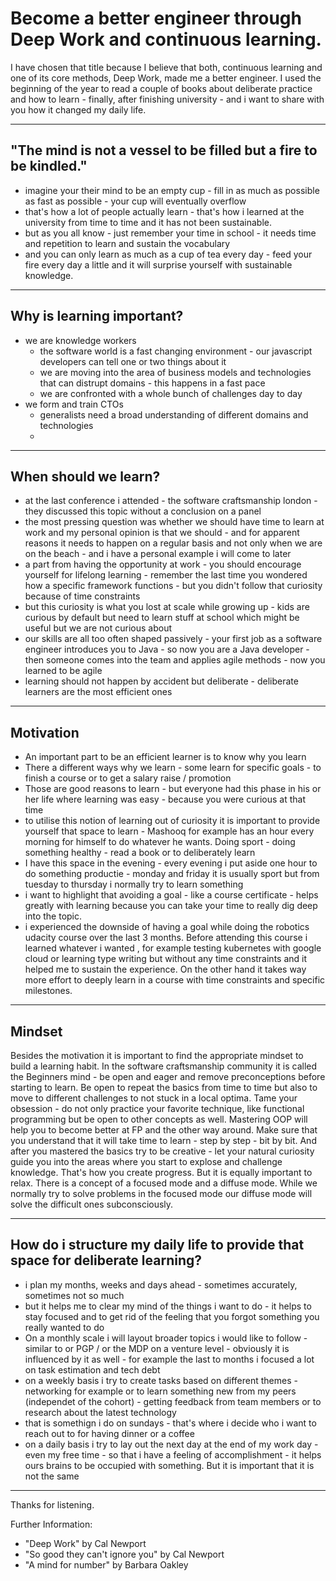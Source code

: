 <!-- page_number: true -->

# Become a better engineer through Deep Work and continuous learning.


I have chosen that title because I believe that both, continuous learning and one of its core methods, Deep Work, made me a better engineer. I used the beginning of the year to read a couple of books about deliberate practice and how to learn - finally, after finishing university -  and i want to share with you how it changed my daily life.

---

## "The mind is not a vessel to be filled but a fire to be kindled."

* imagine your their mind to be an empty cup - fill in as much as possible as fast as possible - your cup will eventually overflow
* that's how a lot of people actually learn - that's how i learned at the university from time to time and it has not been sustainable.
* but as you all know - just remember your time in school - it needs time and repetition to learn and sustain the vocabulary
* and you can only learn as much as a cup of tea every day - feed your fire every day a little and it will surprise yourself with sustainable knowledge.

---

## Why is learning important?

* we are knowledge workers
	* the software world is a fast changing environment - our javascript developers can tell one or two things about it
	* we are moving into the area of business models and technologies that can distrupt domains - this happens in a fast pace
	* we are confronted with a whole bunch of challenges day to day
 * we form and train CTOs
 	* 	generalists need a broad understanding of different domains and technologies
 	* 	

---

## When should we learn?

* at  the last conference i attended - the software craftsmanship london - they discussed this topic without a conclusion on a panel
* the most pressing question was whether we should have time to learn at work and my personal opinion is that we should - and for apparent reasons it needs to happen on a regular basis and not only when we are on the beach - and i have a personal example i will come to later
* a part from having the opportunity at work - you should encourage yourself for lifelong learning - remember the last time you wondered how a specific framework functions - but you didn't follow that curiosity because of time constraints
* but this curiosity is what you lost at scale while growing up - kids are curious by default but need to learn stuff at school which might be useful but we are not curious about
* our skills are all too often shaped passively - your first job as a software engineer introduces you to Java - so now you are a Java developer - then someone comes into the team and applies agile methods - now you learned to be agile
* learning should not happen by accident but deliberate - deliberate learners are the most efficient ones

---

## Motivation

* An important part to be an efficient learner is to know why you learn
* There a different ways why we learn - some learn for specific goals - to finish a course or to get a salary raise / promotion
* Those are good reasons to learn - but everyone had this phase in his or her life where learning was easy - because you were curious at that time
* to utilise this notion of learning out of curiosity it is important to provide yourself that space to learn - Mashooq for example has an hour every morning for himself to do whatever he wants. Doing sport - doing something healthy - read a book or to deliberately learn
* I have this space in the evening - every evening i put aside one hour to do something productie - monday and friday it is usually sport but from tuesday to thursday i normally try to learn something
* i want to highlight that avoiding a goal - like a course certificate - helps greatly with learning because you can take your time to really dig deep into the topic.
* i experienced the downside of having a goal while doing the robotics udacity course over the last 3 months. Before attending this course i learned whatever i wanted , for example testing kubernetes with google cloud or learning type writing but without any time constraints and it helped me to sustain the experience. On the other hand it takes way more effort to deeply learn in a course with time constraints and specific milestones.

---

## Mindset

Besides the motivation it is important to find the appropriate mindset to build a learning habit. In the software craftsmanship community it is called the Beginners mind - be open and eager and remove preconceptions before starting to learn. Be open to repeat the basics from time to time but also to move to different challenges to not stuck in a local optima. Tame your obsession - do not only practice your favorite technique, like functional programming but be open to other concepts as well. Mastering OOP will help you to become better at FP and the other way around. Make sure that you understand that it will take time to learn - step by step - bit by bit. And after you mastered the basics try to be creative - let your natural curiosity guide you into the areas where you start to explose and challenge knowledge. That's how you create progress. But it is equally important to relax. There is a concept of a focused mode and a diffuse mode. While we normally try to solve problems in the focused mode our diffuse mode will solve the difficult ones subconsciously.

---

## How do i structure my daily life to provide that space for deliberate learning?

* i plan my months, weeks and days ahead - sometimes accurately, sometimes not so much
* but it helps me to clear my mind of the things i want to do - it helps to stay focused and to get rid of the feeling that you forgot something you really wanted to do 
* On a monthly scale i will layout broader topics i would like to follow - similar to or PGP / or the MDP on a venture level - obviously it is influenced by it as well - for example the last to months i focused a lot on task estimation and tech debt 
* on a weekly basis i try to create tasks based on different themes - networking for example or to learn something new from my peers (independet of the cohort) - getting feedback from team members or to research about the latest technology
* that is somethign i do on sundays - that's where i decide who i want to reach out to for having dinner or a coffee
* on a daily basis i try to lay out the next day at the end of my work day - even my free time - so that i have a feeling of accomplishment - it helps ours brains to be occupied with something. But it is important that it is not the same 

---

Thanks for listening.

Further Information:
* "Deep Work" by Cal Newport
* "So good they can't ignore you" by Cal Newport
* "A mind for number" by Barbara Oakley